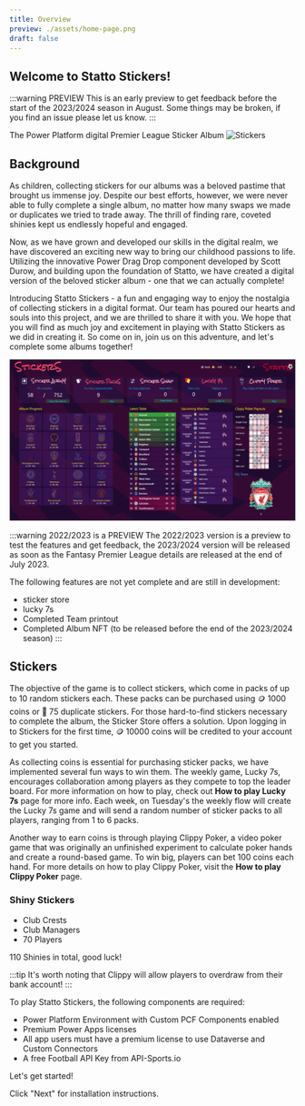 ```yaml
---
title: Overview
preview: ./assets/home-page.png
draft: false
---
```


## Welcome to Statto Stickers!

:::warning PREVIEW
This is an early preview to get feedback before the start of the 2023/2024 season in August.
Some things may be broken, if you find an issue please let us know.
:::

The Power Platform digital Premier League Sticker Album
![Stickers](./assets/sticker-in-album.gif)
## Background

As children, collecting stickers for our albums was a beloved pastime that brought us immense joy. Despite our best efforts, however, we were never able to fully complete a single album, no matter how many swaps we made or duplicates we tried to trade away. The thrill of finding rare, coveted shinies kept us endlessly hopeful and engaged.

Now, as we have grown and developed our skills in the digital realm, we have discovered an exciting new way to bring our childhood passions to life. Utilizing the innovative Power Drag Drop component developed by Scott Durow, and building upon the foundation of Statto, we have created a digital version of the beloved sticker album - one that we can actually complete!

Introducing Statto Stickers - a fun and engaging way to enjoy the nostalgia of collecting stickers in a digital format. Our team has poured our hearts and souls into this project, and we are thrilled to share it with you. We hope that you will find as much joy and excitement in playing with Statto Stickers as we did in creating it. So come on in, join us on this adventure, and let's complete some albums together!

![Home Page](./assets/home-page.png)

:::warning 2022/2023 is a PREVIEW
The 2022/2023 version is a preview to test the features and get feedback, the 2023/2024 version will be released as soon as the Fantasy Premier League details are released at the end of July 2023.

The following features are not yet complete and are still in development:
- sticker store
- lucky 7s
- Completed Team printout
- Completed Album NFT (to be released before the end of the 2023/2024 season)
:::

## Stickers

The objective of the game is to collect stickers, which come in packs of up to 10 random stickers each. These packs can be purchased using 🪙 1000 coins or 👯 75 duplicate stickers. For those hard-to-find stickers necessary to complete the album, the Sticker Store offers a solution. Upon logging in to Stickers for the first time, 🪙 10000 coins will be credited to your account to get you started.

As collecting coins is essential for purchasing sticker packs, we have implemented several fun ways to win them. The weekly game, Lucky 7s, encourages collaboration among players as they compete to top the leader board. For more information on how to play, check out **How to play Lucky 7s** page for more info. Each week, on Tuesday's the weekly flow will create the Lucky 7s game and will send  a random number of sticker packs to all players, ranging from 1 to 6 packs.

Another way to earn coins is through playing Clippy Poker, a video poker game that was originally an unfinished experiment to calculate poker hands and create a round-based game. To win big, players can bet 100 coins each hand. For more details on how to play Clippy Poker, visit the **How to play Clippy Poker** page.

### Shiny Stickers

- Club Crests
- Club Managers
- 70 Players

110 Shinies in total, good luck!


:::tip
It's worth noting that Clippy will allow players to overdraw from their bank account!
:::

To play Statto Stickers, the following components are required:

- Power Platform Environment with Custom PCF Components enabled
- Premium Power Apps licenses
- All app users must have a premium license to use Dataverse and Custom Connectors
- A free Football API Key from API-Sports.io

Let's get started! 

Click "Next" for installation instructions.